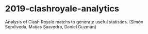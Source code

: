 # 2019-clashroyale-analytics
Analysis of Clash Royale matchs to generate useful statistics. (Simón Sepúlveda, Matías Saavedra, Daniel Guzmán)
